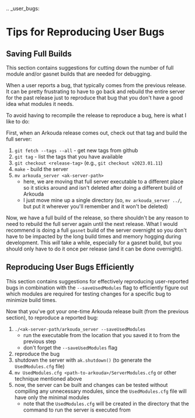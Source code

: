 .. _user_bugs:

Tips for Reproducing User Bugs
==============================

## Saving Full Builds

This section contains suggestions for cutting down the number of full module and/or gasnet builds that are needed for debugging.

When a user reports a bug, that typically comes from the previous release. It can be pretty frustrating to have to go back and rebuild the entire server for the past release just to reproduce that bug that you don't have a good idea what modules it needs.

To avoid having to recompile the release to reproduce a bug, here is what I like to do:

First, when an Arkouda release comes out, check out that tag and build the full server:
1. `git fetch --tags --all` - get new tags from github
3. `git tag` - list the tags that you have available
5. `git checkout <release-tag>` (e.g., `git checkout v2023.01.11`)
6. `make` - build the server
7. `mv arkouda_server <ak-server-path>`
    - here, we are moving that full server executable to a different place so it sticks around and isn't deleted after doing a different build of Arkouda
    - I just move mine up a single directory (so, `mv arkouda_server ../`, but put it wherever you'll remember and it won't be deleted)

Now, we have a full build of the release, so there shouldn't be any reason to need to rebuild the full server again until the next release. What I would recommend is doing a full `gasnet` build of the server overnight so you don't have to be impacted by the long build times and memory hogging during development. This _will_ take a while, especially for a gasnet build, but you should only have to do it once per release (and it can be done overnight).


## Reproducing User Bugs Efficiently

This section contains suggestions for effectively reproducing user-reported bugs in combination with the `--saveUsedModules` flag to efficiently figure out which modules are required for testing changes for a specific bug to minimize build times.

Now that you've got your one-time Arkouda release built (from the previous section), to reproduce a reported bug:
1. `./<ak-server-path/arkouda_server --saveUsedModules`
    - run the executable from the location that you saved it to from the previous step
    - don't forget the `--saveUsedModules` flag
3. reproduce the bug
4. shutdown the server with `ak.shutdown()` (to generate the `UsedModules.cfg` file)
5. `mv UsedModules.cfg <path-to-arkouda>/ServerModules.cfg` or other technique mentioned above
7. now, the server can be built and changes can be tested without compiling any unnecessary modules, since the `UsedModules.cfg` file will have only the minimal modules
    - note that the `UsedModules.cfg` will be created in the directory that the command to run the server is executed from


